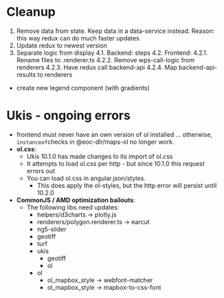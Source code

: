 # Cleanup

1. Remove data from state. Keep data in a data-service instead. Reason: this way redux can do much faster updates
3. Update redux to newest version
4. Separate logic from display
    4.1. Backend: steps
    4.2. Frontend: 
        4.2.1. Rename files to <step-name>.renderer.ts
        4.2.2. Remove wps-call-logic from renderers
        4.2.3. Have redux call backend-api
        4.2.4. Map backend-api-results to renderers



- create new legend component (with gradients)



# Ukis - ongoing errors
- frontend must never have an own version of ol installed ... otherwise, `instanceof`checks in @eoc-dlr/maps-ol no longer work.
- **ol.css**: 
    - Ukis 10.1.0 has made changes to its import of ol.css
    - It attempts to load ol.css per http - but since 10.1.0 this request errors out
    - You can load ol.css in angular.json/styles. 
        - This does apply the ol-styles, but the http error will persist until 10.2.0
- **CommonJS / AMD optimization bailouts**:
    - The following libs need updates:
        - helpers/d3charts -> plotly.js
        - renderers/polygon.renderer.ts -> earcut
        - ng5-slider
        - geotiff
        - turf
        - ukis
            - geotiff
            - ol
        - ol
            - ol_mapbox_style -> webfont-matcher
            - ol_mapbox_style -> mapbox-to-css-font
